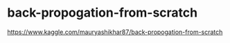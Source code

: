 # back-propogation-from-scratch

https://www.kaggle.com/mauryashikhar87/back-propogation-from-scratch
